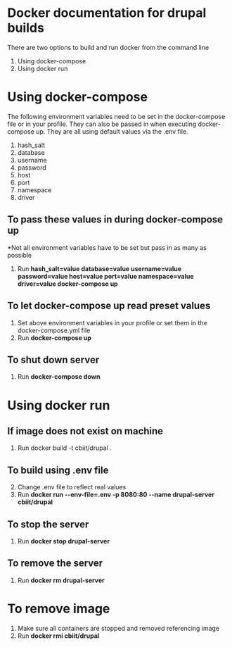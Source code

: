 # Docker documentation for drupal builds

There are two options to build and run docker from the command line

 1. Using docker-compose
 2. Using docker run

# Using docker-compose

 The following environment variables need to be set in the docker-compose file or in your profile. They can also be passed in when executing docker-compose up. They are all using default values via the .env file. 
 1. hash_salt
 2. database
 3. username
 4. password
 5. host
 6. port
 7. namespace
 8. driver

##  To pass these values in during docker-compose up
*Not all environment variables have to be set but pass in as many as possible
1. Run **hash_salt=value database=value username=value password=value host=value port=value namespace=value driver=value docker-compose up**
##  To let docker-compose up read preset values

 1. Set above environment variables in your profile or set them in the docker-compose.yml file
 2. Run **docker-compose up**

 ## To shut down server
 1. Run **docker-compose down**

# Using docker run

 ## If image does not exist on machine
 

 1. Run docker build -t cbiit/drupal .
 ## To build using .env file
 2.  Change .env file to reflect real values
 3. Run **docker run --env-file=.env -p 8080:80 --name drupal-server cbiit/drupal**
 ## To stop the server
 1. Run **docker stop drupal-server**
 ## To remove the server
 1. Run **docker rm drupal-server**

# To remove image
1. Make sure all containers are stopped and removed referencing image
2. Run **docker rmi cbiit/drupal**
